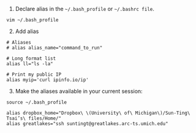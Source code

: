 1. Declare alias in the `~/.bash_profile` or `~/.bashrc file`.
```
vim ~/.bash_profile
```

2. Add alias
```
# Aliases
# alias alias_name="command_to_run"

# Long format list
alias ll="ls -la"

# Print my public IP
alias myip='curl ipinfo.io/ip'
```

3. Make the aliases available in your current session:
```
source ~/.bash_profile
```

```
alias dropbox_home="Dropbox\ \(University\ of\ Michigan\)/Sun-Ting\ Tsai’s\ files/Home/"
alias greatlakes="ssh suntingt@greatlakes.arc-ts.umich.edu"
```
